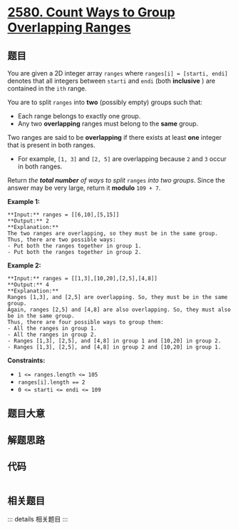 # [2580. Count Ways to Group Overlapping Ranges](https://leetcode.com/problems/count-ways-to-group-overlapping-ranges)

## 题目

You are given a 2D integer array `ranges` where `ranges[i] = [starti, endi]`
denotes that all integers between `starti` and `endi` (both **inclusive** )
are contained in the `ith` range.

You are to split `ranges` into **two** (possibly empty) groups such that:

  * Each range belongs to exactly one group.
  * Any two **overlapping** ranges must belong to the **same** group.

Two ranges are said to be **overlapping**  if there exists at least **one**
integer that is present in both ranges.

  * For example, `[1, 3]` and `[2, 5]` are overlapping because `2` and `3` occur in both ranges.

Return _the **total number** of ways to split_ `ranges` _into two groups_.
Since the answer may be very large, return it **modulo** `109 + 7`.



**Example 1:**

    
    
    **Input:** ranges = [[6,10],[5,15]]
    **Output:** 2
    **Explanation:** 
    The two ranges are overlapping, so they must be in the same group.
    Thus, there are two possible ways:
    - Put both the ranges together in group 1.
    - Put both the ranges together in group 2.
    

**Example 2:**

    
    
    **Input:** ranges = [[1,3],[10,20],[2,5],[4,8]]
    **Output:** 4
    **Explanation:** 
    Ranges [1,3], and [2,5] are overlapping. So, they must be in the same group.
    Again, ranges [2,5] and [4,8] are also overlapping. So, they must also be in the same group. 
    Thus, there are four possible ways to group them:
    - All the ranges in group 1.
    - All the ranges in group 2.
    - Ranges [1,3], [2,5], and [4,8] in group 1 and [10,20] in group 2.
    - Ranges [1,3], [2,5], and [4,8] in group 2 and [10,20] in group 1.
    



**Constraints:**

  * `1 <= ranges.length <= 105`
  * `ranges[i].length == 2`
  * `0 <= starti <= endi <= 109`


## 题目大意

## 解题思路

## 代码

```javascript

```

## 相关题目

::: details 相关题目
:::
